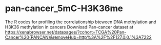 # pan-cancer_5mC-H3K36me
The R codes for profiling the correlationship bteween DNA methylation and H3K36 methylation in cancers
Download Pan-cancer dataset at https://xenabrowser.net/datapages/?cohort=TCGA%20Pan-Cancer%20(PANCAN)&removeHub=http%3A%2F%2F127.0.0.1%3A7222
